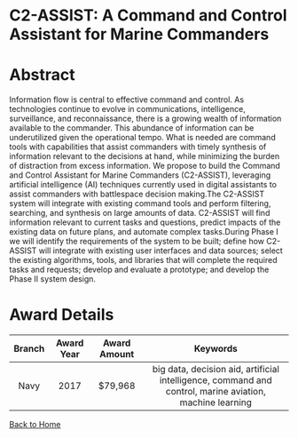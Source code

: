 
C2-ASSIST: A Command and Control Assistant for Marine Commanders
================================================================

# Abstract


Information flow is central to effective command and control. As technologies continue to evolve in communications, intelligence, surveillance, and reconnaissance, there is a growing wealth of information available to the commander. This abundance of information can be underutilized given the operational tempo. What is needed are command tools with capabilities that assist commanders with timely synthesis of information relevant to the decisions at hand, while minimizing the burden of distraction from excess information. We propose to build the Command and Control Assistant for Marine Commanders (C2-ASSIST), leveraging artificial intelligence (AI) techniques currently used in digital assistants to assist commanders with battlespace decision making.The C2-ASSIST system will integrate with existing command tools and perform filtering, searching, and synthesis on large amounts of data. C2-ASSIST will find information relevant to current tasks and questions, predict impacts of the existing data on future plans, and automate complex tasks.During Phase I we will identify the requirements of the system to be built; define how C2-ASSIST will integrate with existing user interfaces and data sources; select the existing algorithms, tools, and libraries that will complete the required tasks and requests; develop and evaluate a prototype; and develop the Phase II system design.  

# Award Details

|Branch|Award Year|Award Amount|Keywords|
| :---: | :---: | :---: | :---: |
|Navy|2017|$79,968|big data, decision aid, artificial intelligence, command and control, marine aviation, machine learning|
  
  


[Back to Home](https://github.com/chrischow/dod_sbir_awards/DJ/#1925)